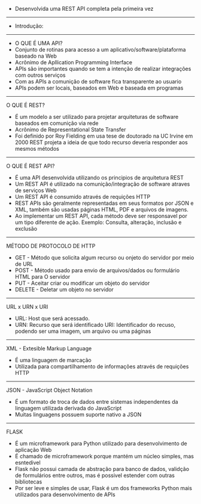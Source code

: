 * Desenvolvida uma REST API completa pela primeira vez
------------------------------
* Introdução:
-------------------------------------------
* O QUE É UMA API?
* Conjunto de rotinas para acesso a um aplicativo/software/plataforma baseado na
Web
* Acrônimo de Apllication Programming Interface
* APIs são importantes quando se tem a intenção de realizar integrações
com outros serviços
* Com as APIs a comunição de software fica transparente ao usuario
* APIs podem ser locais, baseados em Web e baseada em programas

---------------------

O QUE É REST?
* É um modelo a ser utilizado para projetar arquiteturas de software baseados
em comunição via rede
* Acrônimo de Representational State Transfer
* Foi definido por Roy Fielding em usa tese de doutorado na UC Irvine em 2000
REST projeta a ideia de que todo recurso deveria responder aos mesmos métodos

---------------------

O QUE É REST API?
* É uma API desenvolvida utilizando os principios de arquitetura REST
* Um REST API é utilizado na comunição/integração de software atraves de 
serviços Web
* Um REST API é consumido através de requições HTTP
* REST APIs são geralmente representadas em seus formatos por JSON e XML,
também são usadas páginas HTML, PDF e arquivos de imagens.
* Ao implementar um REST API, cada método deve ser responsavel por um tipo diferente
de ação. Exemplo: Consulta, alteração, inclusão e exclusão

---------------------

MÉTODO DE PROTOCOLO DE HTTP
* GET - Método que solicita algum recurso ou onjeto do servidor por meio de URL
* POST - Método usado para envio de arquivos/dados ou formulário HTML para O
servidor
* PUT - Aceitar criar ou modificar um objeto do servidor
* DELETE - Deletar um objeto no servidor

---------------------

URL x URN x URI
* URL: Host que será acessado.
* URN: Recurso que será identificado
URI: Identificador do recuso, podendo ser uma imagem, um arquivo ou uma páginas

---------------------

XML - Extesible Markup Language
* É uma linguagem de marcação
* Utilizada para compartilhamento de informações através de requições HTTP

---------------------

JSON - JavaScript Object Notation
* É um formato de troca de dados entre sistemas independentes da linguagem
utilizada derivada do JavaScript
* Muitas linguagens possuem suporte nativo a JSON

---------------------

FLASK
* É um microframework para Python utilizado para desenvolvimento de aplicação
Web
* É chamado de microframework porque mantém um núcleo simples, mas esntedivel
* Flask não possui camada de abstração para banco de dados, validção de 
formulários entre outros, mas é possivel estender com outras bibliotecas
* Por ser leve e simples de usar, Flask é um dos frameworks Python mais utilizados
para desenvolvimento de APIs
